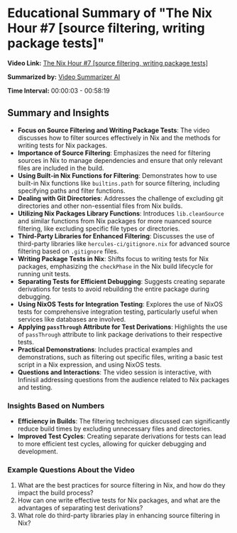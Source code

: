 
# Educational Summary of "The Nix Hour #7 [source filtering, writing package tests]"

**Video Link:** [The Nix Hour #7 [source filtering, writing package tests]](https://www.youtube.com/live/mOQI9Iiu4Uc)

**Summarized by:** [Video Summarizer AI](https://chat.openai.com/g/g-GvcYCKPIH-video-summarizer-ai)

**Time Interval:** 00:00:03 - 00:58:19

## Summary and Insights

- **Focus on Source Filtering and Writing Package Tests**: The video discusses how to filter sources effectively in Nix and the methods for writing tests for Nix packages.
- **Importance of Source Filtering**: Emphasizes the need for filtering sources in Nix to manage dependencies and ensure that only relevant files are included in the build.
- **Using Built-in Nix Functions for Filtering**: Demonstrates how to use built-in Nix functions like `builtins.path` for source filtering, including specifying paths and filter functions.
- **Dealing with Git Directories**: Addresses the challenge of excluding git directories and other non-essential files from Nix builds.
- **Utilizing Nix Packages Library Functions**: Introduces `lib.cleanSource` and similar functions from Nix packages for more nuanced source filtering, like excluding specific file types or directories.
- **Third-Party Libraries for Enhanced Filtering**: Discusses the use of third-party libraries like `hercules-ci/gitignore.nix` for advanced source filtering based on `.gitignore` files.
- **Writing Package Tests in Nix**: Shifts focus to writing tests for Nix packages, emphasizing the `checkPhase` in the Nix build lifecycle for running unit tests.
- **Separating Tests for Efficient Debugging**: Suggests creating separate derivations for tests to avoid rebuilding the entire package during debugging.
- **Using NixOS Tests for Integration Testing**: Explores the use of NixOS tests for comprehensive integration testing, particularly useful when services like databases are involved.
- **Applying `passThrough` Attribute for Test Derivations**: Highlights the use of `passThrough` attribute to link package derivations to their respective tests.
- **Practical Demonstrations**: Includes practical examples and demonstrations, such as filtering out specific files, writing a basic test script in a Nix expression, and using NixOS tests.
- **Questions and Interactions**: The video session is interactive, with Infinisil addressing questions from the audience related to Nix packages and testing.

### Insights Based on Numbers

- **Efficiency in Builds**: The filtering techniques discussed can significantly reduce build times by excluding unnecessary files and directories.
- **Improved Test Cycles**: Creating separate derivations for tests can lead to more efficient test cycles, allowing for quicker debugging and development.

### Example Questions About the Video

1. What are the best practices for source filtering in Nix, and how do they impact the build process?
2. How can one write effective tests for Nix packages, and what are the advantages of separating test derivations?
3. What role do third-party libraries play in enhancing source filtering in Nix?

